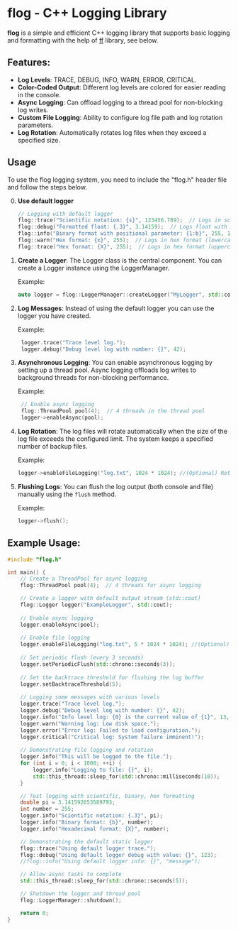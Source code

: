 # flog - C++ Logging Library

**flog** is a simple and efficient C++ logging library that supports basic logging and formatting with the help of [ff](https://github.com/emomaxd/ff) library, see below.

Features:
---------
- **Log Levels**: TRACE, DEBUG, INFO, WARN, ERROR, CRITICAL.
- **Color-Coded Output**: Different log levels are colored for easier reading in the console.
- **Async Logging**: Can offload logging to a thread pool for non-blocking log writes.
- **Custom File Logging**: Ability to configure log file path and log rotation parameters.
- **Log Rotation**: Automatically rotates log files when they exceed a specified size.

Usage
-----
To use the flog logging system, you need to include the "flog.h" header file and follow the steps below.

0. **Use default logger**
    ```cpp
    // Logging with default logger
    flog::trace("Scientific notation: {s}", 123456.789);  // Logs in scientific notation
    flog::debug("Formatted float: {.3}", 3.14159);  // Logs float with 3 decimal places
    flog::info("Binary format with positional parameter: {1:b}", 255, 12);  // Logs in binary format
    flog::warn("Hex format: {x}", 255);  // Logs in hex format (lowercase)
    flog::trace("Hex format: {X}", 255);  // Logs in hex format (uppercase)
    ```

1. **Create a Logger**:
   The Logger class is the central component. You can create a Logger instance using the LoggerManager.

   Example:
   ```cpp
   auto logger = flog::LoggerManager::createLogger("MyLogger", std::cout);
   ```

2. **Log Messages**:
   Instead of using the default logger you can use the logger you have created.

   Example:
   ```cpp
    logger.trace("Trace level log.");
    logger.debug("Debug level log with number: {}", 42);
   ```

3. **Asynchronous Logging**:
   You can enable asynchronous logging by setting up a thread pool. Async logging offloads log writes to background threads for non-blocking performance.

   Example:
   ```cpp
    // Enable async logging
    flog::ThreadPool pool(4);  // 4 threads in the thread pool
    logger->enableAsync(pool);
   ```

4. **Log Rotation**:
   The log files will rotate automatically when the size of the log file exceeds the configured limit. The system keeps a specified number of backup files.

   Example:
   ```cpp
   logger->enableFileLogging("log.txt", 1024 * 1024); //(Optional) Rotate after 1MB
   ```

5. **Flushing Logs**:
   You can flush the log output (both console and file) manually using the `flush` method.

   Example:
   ```cpp
   logger->flush();
   ```

Example Usage:
--------------
```cpp
#include "flog.h"

int main() {
    // Create a ThreadPool for async logging
    flog::ThreadPool pool(4);  // 4 threads for async logging

    // Create a logger with default output stream (std::cout)
    flog::Logger logger("ExampleLogger", std::cout);
    
    // Enable async logging
    logger.enableAsync(pool);
    
    // Enable file logging
    logger.enableFileLogging("log.txt", 5 * 1024 * 1024); //(Optional) File rotating - rotate after 5MB
    
    // Set periodic flush (every 3 seconds)
    logger.setPeriodicFlush(std::chrono::seconds(3));
    
    // Set the backtrace threshold for flushing the log buffer
    logger.setBacktraceThreshold(5);
    
    // Logging some messages with various levels
    logger.trace("Trace level log.");
    logger.debug("Debug level log with number: {}", 42);
    logger.info("Info level log: {0} is the current value of {1}", 13, 10);
    logger.warn("Warning log: Low disk space.");
    logger.error("Error log: Failed to load configuration.");
    logger.critical("Critical log: System failure imminent!");
    
    // Demonstrating file logging and rotation
    logger.info("This will be logged to the file.");
    for (int i = 0; i < 1000; ++i) {
        logger.info("Logging to file: {}", i);
        std::this_thread::sleep_for(std::chrono::milliseconds(10));
    }

    // Test logging with scientific, binary, hex formatting
    double pi = 3.141592653589793;
    int number = 255;
    logger.info("Scientific notation: {.3}", pi);
    logger.info("Binary format: {b}", number);
    logger.info("Hexadecimal format: {X}", number);

    // Demonstrating the default static logger
    flog::trace("Using default logger trace.");
    flog::debug("Using default logger debug with value: {}", 123);
    //flog::info("Using default logger info: {}", "message");

    // Allow async tasks to complete
    std::this_thread::sleep_for(std::chrono::seconds(5));

    // Shutdown the logger and thread pool
    flog::LoggerManager::shutdown();

    return 0;
}
```
